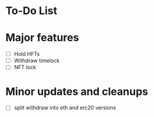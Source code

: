
# To-Do List

# Major features

- [ ] Hold HFTs
- [ ] Withdraw timelock
- [ ] NFT lock

# Minor updates and cleanups

- [ ] split withdraw into eth and erc20 versions

